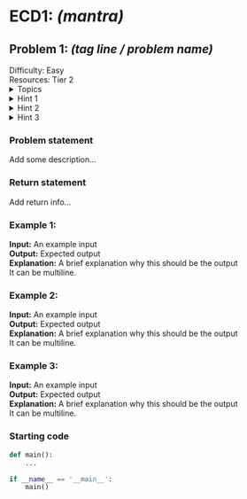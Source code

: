 # ECD1: _(mantra)_  

## Problem 1: _(tag line / problem name)_

<!-- Add some metadata about the problem here.                      -->
<!-- `Difficulty` can be `Easy`, `Med`, `Hard`.                     -->
<!-- `Topics` can be like `Dynamic Programming`, `Binary search`.   -->
<!--    For more info, take a look at leetcode's Topics             -->
<!-- Hints are completely optional, add max 3 hints                 -->
<!--    If less than 3 hints are used, remove the others completely -->

<summary>Difficulty: Easy</summary>  
<summary>Resources: Tier 2</summary>  
<details>
    <summary>Topics</summary>  

    `Topic 1` `Topic 2` ...
</details>
<details>
    <summary>Hint 1</summary>  

    Edit this line only, don't change other lines/tags here.
</details>
<details>
    <summary>Hint 2</summary>  

    Edit this line only, don't change other lines/tags here.
</details>
<details>
    <summary>Hint 3</summary>  

    Edit this line only, don't change other lines/tags here.
</details>

### Problem statement
<!-- Here explain the problem in detail -->
Add some description...

### Return statement
<!-- Here explain what the program should return, or output -->
Add return info...

<!-- Add 2 or 3 examples to better convey your problem statement -->
### Example 1:
**Input:** An example input  
**Output:** Expected output  
**Explanation:** A brief explanation why this should be the output  
    It can be multiline.

### Example 2:
**Input:** An example input  
**Output:** Expected output  
**Explanation:** A brief explanation why this should be the output  
    It can be multiline.

### Example 3:
**Input:** An example input  
**Output:** Expected output  
**Explanation:** A brief explanation why this should be the output  
    It can be multiline.

### Starting code
<!-- Add a good starting point, without revealing too much -->
```py
def main():
    ...

if __name__ == '__main__':
    main()
```